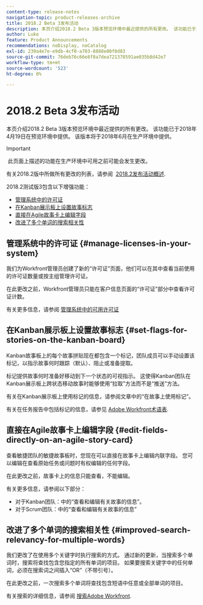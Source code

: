 ```yaml
---
content-type: release-notes
navigation-topic: product-releases-archive
title: 2018.2 Beta 3发布活动
description: 本页介绍2018.2 Beta 3版本预览环境中最近提供的所有更改。 该功能已于2018年4月19日在预览环境中提供。 该版本将于2018年6月在生产环境中提供。
author: Luke
feature: Product Announcements
recommendations: noDisplay, noCatalog
exl-id: 239a4e7e-e9db-4cf0-a703-8888e00f0d83
source-git-commit: 76deb76c66e8f8a7dea721378591ae035b8d42e7
workflow-type: tm+mt
source-wordcount: '523'
ht-degree: 0%

---
```


# 2018.2 Beta 3发布活动

本页介绍2018.2 Beta 3版本预览环境中最近提供的所有更改。 该功能已于2018年4月19日在预览环境中提供。 该版本将于2018年6月在生产环境中提供。

>[!IMPORTANT]
>
> 此页面上描述的功能在生产环境中可用之前可能会发生更改。

有关2018.2版中所做所有更改的列表，请参阅  [2018.2发布活动概述](../../../../product-announcements/product-releases/quarterly-release-archive/2018.2-release-activity/2018.2-release-activity-overview.md).

2018.2测试版3包含以下增强功能：

* [管理系统中的许可证](#manage-licenses-in-your-system)
* [在Kanban展示板上设置故事标志](#set-flags-for-stories-on-the-kanban-board)
* [直接在Agile故事卡上编辑字段](#edit-fields-directly-on-an-agile-story-card)
* [改进了多个单词的搜索相关性](#improved-search-relevancy-for-multiple-words)

## 管理系统中的许可证 {#manage-licenses-in-your-system}

我们为Workfront管理员创建了新的“许可证”页面，他们可以在其中查看当前使用的许可证数量或按主组管理许可证。 

在此更改之前，Workfront管理员只能在客户信息页面的“许可证”部分中查看许可证计数。

有关更多信息，请参阅 [管理系统中的可用许可证](../../../../administration-and-setup/get-started-wf-administration/manage-available-licenses-in-your-system.md)

## 在Kanban展示板上设置故事标志 {#set-flags-for-stories-on-the-kanban-board}

Kanban故事板上的每个故事拼贴现在都包含一个标记，团队成员可以手动设置该标记，以指示故事何时跟踪（默认）、阻止或准备提取。

标记提供故事何时准备好移动到下一个状态的可视指示。 这使得Kanban团队在Kanban展示板上跨状态移动故事时能够使用“拉取”方法而不是“推送”方法。

有关在Kanban展示板上使用标记的信息，请参阅文章中的“在故事上使用标记”。

有关在任务报告中包括标记的信息，请参见 [Adobe Workfront术语表](../../../../workfront-basics/navigate-workfront/workfront-navigation/workfront-terminology-glossary.md).  

## 直接在Agile故事卡上编辑字段 {#edit-fields-directly-on-an-agile-story-card}

查看敏捷团队的敏捷故事板时，您现在可以直接在故事卡上编辑内联字段。 您可以编辑在查看原始任务或问题时有权编辑的任何字段。

在此更改之前，故事卡上的信息只能查看，不能编辑。

有关更多信息，请参阅以下部分：

* 对于Kanban团队：中的“查看和编辑有关故事的信息”。 
* 对于Scrum团队：中的“查看和编辑有关故事的信息”

## 改进了多个单词的搜索相关性 {#improved-search-relevancy-for-multiple-words}

我们更改了在使用多个关键字时执行搜索的方式。 通过新的更新，当搜索多个单词时，搜索将查找包含您指定的所有单词的项目。 如果要搜索关键字中的任何单词，必须在搜索词之间插入“OR”（不带引号）。 

在此更改之前，一次搜索多个单词将查找包含短语中任意或全部单词的项目。 

有关搜索的详细信息，请参阅 [搜索Adobe Workfront](../../../../workfront-basics/navigate-workfront/search/search-workfront.md).
